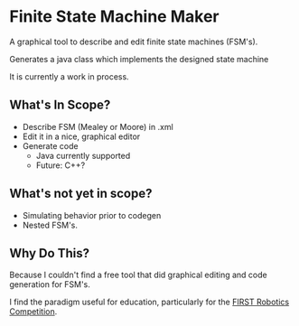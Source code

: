 # Finite State Machine Maker

A graphical tool to describe and edit finite state machines (FSM's).

Generates a java class which implements the designed state machine

It is currently a work in process.

## What's In Scope?

 * Describe FSM (Mealey or Moore) in .xml
 * Edit it in a nice, graphical editor
 * Generate code
   * Java currently supported
   * Future: C++?

## What's not yet in scope?

 * Simulating behavior prior to codegen
 * Nested FSM's.

## Why Do This?

Because I couldn't find a free tool that did graphical editing and code generation for FSM's.

I find the paradigm useful for education, particularly for the [FIRST Robotics Competition](https://www.firstinspires.org/robotics/frc).